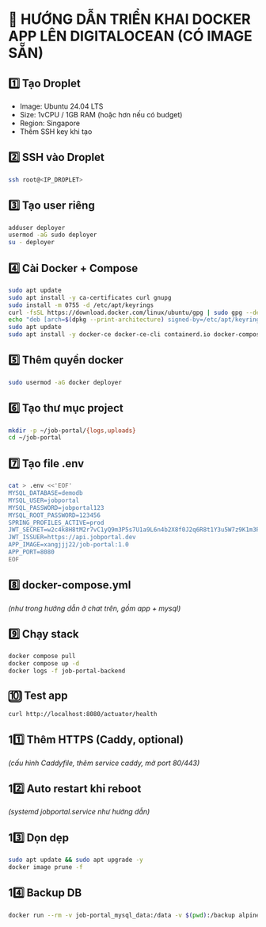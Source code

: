 
# 🚀 HƯỚNG DẪN TRIỂN KHAI DOCKER APP LÊN DIGITALOCEAN (CÓ IMAGE SẴN)

## 1️⃣ Tạo Droplet
- Image: Ubuntu 24.04 LTS
- Size: 1vCPU / 1GB RAM (hoặc hơn nếu có budget)
- Region: Singapore
- Thêm SSH key khi tạo

## 2️⃣ SSH vào Droplet
```bash
ssh root@<IP_DROPLET>
```

## 3️⃣ Tạo user riêng
```bash
adduser deployer
usermod -aG sudo deployer
su - deployer
```

## 4️⃣ Cài Docker + Compose
```bash
sudo apt update
sudo apt install -y ca-certificates curl gnupg
sudo install -m 0755 -d /etc/apt/keyrings
curl -fsSL https://download.docker.com/linux/ubuntu/gpg | sudo gpg --dearmor -o /etc/apt/keyrings/docker.gpg
echo "deb [arch=$(dpkg --print-architecture) signed-by=/etc/apt/keyrings/docker.gpg] https://download.docker.com/linux/ubuntu $(. /etc/os-release; echo $VERSION_CODENAME) stable" | sudo tee /etc/apt/sources.list.d/docker.list > /dev/null
sudo apt update
sudo apt install -y docker-ce docker-ce-cli containerd.io docker-compose-plugin
```

## 5️⃣ Thêm quyền docker
```bash
sudo usermod -aG docker deployer
```

## 6️⃣ Tạo thư mục project
```bash
mkdir -p ~/job-portal/{logs,uploads}
cd ~/job-portal
```

## 7️⃣ Tạo file .env
```bash
cat > .env <<'EOF'
MYSQL_DATABASE=demodb
MYSQL_USER=jobportal
MYSQL_PASSWORD=jobportal123
MYSQL_ROOT_PASSWORD=123456
SPRING_PROFILES_ACTIVE=prod
JWT_SECRET=w2c4k8H8tM2r7vC1yQ9m3P5s7U1a9L6n4b2X8f0J2q6R8t1Y3u5W7z9K1m3P5s7U9x1Z3c5V7y9
JWT_ISSUER=https://api.jobportal.dev
APP_IMAGE=xangjjj22/job-portal:1.0
APP_PORT=8080
EOF
```

## 8️⃣ docker-compose.yml
*(như trong hướng dẫn ở chat trên, gồm app + mysql)*

## 9️⃣ Chạy stack
```bash
docker compose pull
docker compose up -d
docker logs -f job-portal-backend
```

## 🔟 Test app
```bash
curl http://localhost:8080/actuator/health
```

## 11️⃣ Thêm HTTPS (Caddy, optional)
*(cấu hình Caddyfile, thêm service caddy, mở port 80/443)*

## 12️⃣ Auto restart khi reboot
*(systemd jobportal.service như hướng dẫn)*

## 13️⃣ Dọn dẹp
```bash
sudo apt update && sudo apt upgrade -y
docker image prune -f
```

## 14️⃣ Backup DB
```bash
docker run --rm -v job-portal_mysql_data:/data -v $(pwd):/backup alpine   tar czf /backup/mysql_$(date +%F).tgz /data
```
